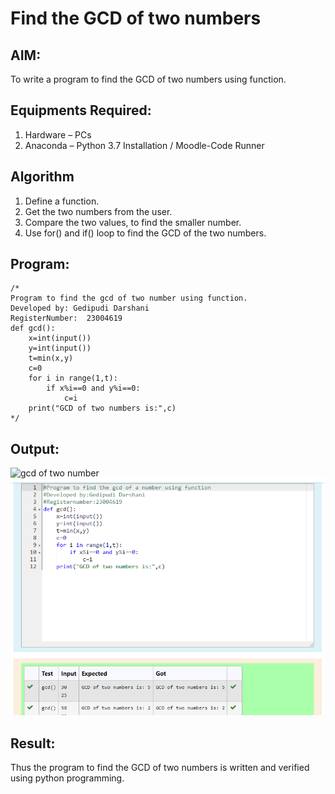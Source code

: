 # Find the GCD of two numbers

## AIM:
To write a program to find the GCD of two numbers using function.

## Equipments Required:
1. Hardware – PCs
2. Anaconda – Python 3.7 Installation / Moodle-Code Runner

## Algorithm
1. Define a function.
2. Get the two numbers from the user.
3. Compare the two values, to find the smaller number.
4. Use for() and if() loop to find the GCD of the two numbers.

## Program:
```
/*
Program to find the gcd of two number using function.
Developed by: Gedipudi Darshani
RegisterNumber:  23004619
def gcd():
    x=int(input())
    y=int(input())
    t=min(x,y)
    c=0
    for i in range(1,t):
        if x%i==0 and y%i==0:
            c=i
    print("GCD of two numbers is:",c)
*/
```

## Output:
![gcd of two number](gcd.png) 
![solution](output1.png)
## Result:
Thus the program to find the GCD of two numbers is written and verified using python programming.
